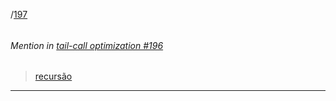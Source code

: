 /[197](https://github.com/guilhermeprokisch/guilherme/issues/197) 
###### 




 ######  Mention in [tail-call optimization #196](tail-call-optimization-#196)  
 > [ recursão ](-recursão-)

-------------------------------------------------------------------------------

